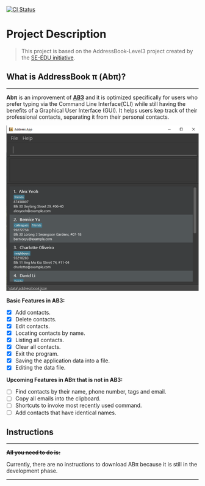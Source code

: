 [![CI Status](https://github.com/AY2122S2-CS2103T-T17-4/tp/workflows/Java%20CI/badge.svg)](https://github.com/AY2122S2-CS2103T-T17-4/tp/actions)

# Project Description

>This project is based on the AddressBook-Level3 project created by the [SE-EDU initiative](https://se-education.org).

## What is AddressBook π (Abπ)?
***

**Abπ** is an improvement of **[AB3](https://se-education.org/addressbook-level3)** and it is optimized specifically for
users who prefer typing via the Command Line Interface(CLI) while still having the benefits of a Graphical User Interface (GUI).
It helps users kep track of their professional contacts, separating it from their personal contacts. 
<br>

![Ui](docs/images/Ui.png)

**Basic Features in AB3:**
- [x] Add contacts.
- [x] Delete contacts.
- [x] Edit contacts.
- [x] Locating contacts by name.
- [x] Listing all contacts.
- [x] Clear all contacts.
- [x] Exit the program.
- [x] Saving the application data into a file.
- [x] Editing the data file.

**Upcoming Features in ABπ that is not in AB3:**
- [ ] Find contacts by their name, phone number, tags and email.
- [ ] Copy all emails into the clipboard.
- [ ] Shortcuts to invoke most recently used command.
- [ ] Add contacts that have identical names.

## Instructions
***
~~**All you need to do is:**~~ 

Currently, there are no instructions to download ABπ because it is still in the development phase.
***



